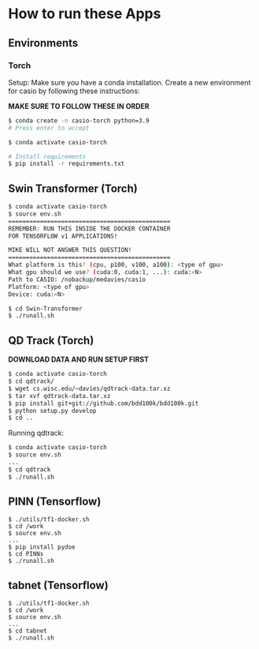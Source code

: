 How to run these Apps
=====================

## Environments
### Torch
Setup: Make sure you have a conda installation. Create a new environment for
casio by following these instructions:

**MAKE SURE TO FOLLOW THESE IN ORDER**

```bash
$ conda create -n casio-torch python=3.9
# Press enter to accept

$ conda activate casio-torch

# Install requirements
$ pip install -r requirements.txt
```

## Swin Transformer (Torch)
```bash
$ conda activate casio-torch
$ source env.sh
==============================================
REMEMBER: RUN THIS INSIDE THE DOCKER CONTAINER
FOR TENSORFLOW v1 APPLICATIONS!

MIKE WILL NOT ANSWER THIS QUESTION!
==============================================
What platform is this? (cpu, p100, v100, a100): <type of gpu>
What gpu should we use? (cuda:0, cuda:1, ...): cuda:<N>
Path to CASIO: /nobackup/medavies/casio
Platform: <type of gpu>
Device: cuda:<N>

$ cd Swin-Transformer
$ ./runall.sh
```

## QD Track (Torch)
**DOWNLOAD DATA AND RUN SETUP FIRST**
```bash
$ conda activate casio-torch
$ cd qdtrack/
$ wget cs.wisc.edu/~davies/qdtrack-data.tar.xz
$ tar xvf qdtrack-data.tar.xz
$ pip install git+git://github.com/bdd100k/bdd100k.git
$ python setup.py develop
$ cd ..
```

Running qdtrack:
```bash
$ conda activate casio-torch
$ source env.sh
...
$ cd qdtrack
$ ./runall.sh
```

## PINN (Tensorflow)
```
$ ./utils/tf1-docker.sh
$ cd /work
$ source env.sh
...
$ pip install pydoe
$ cd PINNs
$ ./runall.sh
```

## tabnet (Tensorflow)
```
$ ./utils/tf1-docker.sh
$ cd /work
$ source env.sh
...
$ cd tabnet
$ ./runall.sh
```
